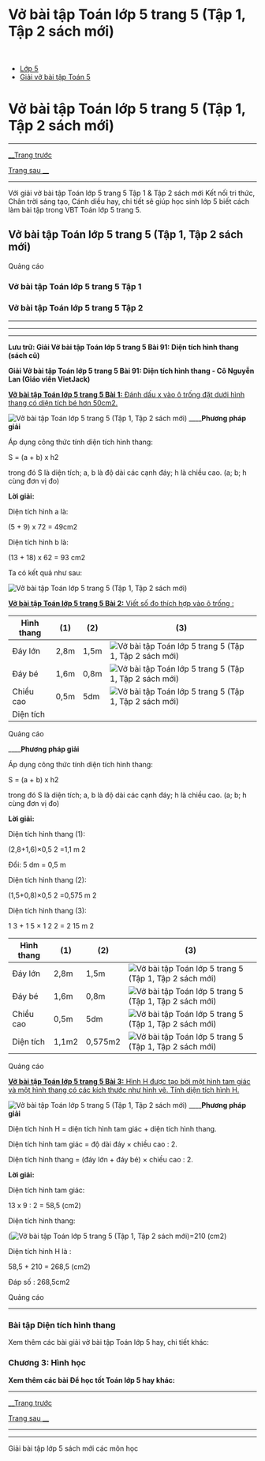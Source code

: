 # Vở bài tập Toán lớp 5 trang 5 (Tập 1, Tập 2 sách mới)

﻿

  * [Lớp 5](https://vietjack.com/series/lop-5.jsp)
  * [Giải vở bài tập Toán 5](https://vietjack.com/giai-vo-bai-tap-toan-5/index.jsp)



# Vở bài tập Toán lớp 5 trang 5 (Tập 1, Tập 2 sách mới)

* * *

[__Trang trước](https://vietjack.com/giai-vo-bai-tap-toan-5/bai-90-hinh-thang.jsp)

[Trang sau __](https://vietjack.com/giai-vo-bai-tap-toan-5/bai-92-luyen-tap.jsp)

* * *

Với giải vở bài tập Toán lớp 5 trang 5 Tập 1 & Tập 2 sách mới Kết nối tri thức, Chân trời sáng tạo, Cánh diều hay, chi tiết sẽ giúp học sinh lớp 5 biết cách làm bài tập trong VBT Toán lớp 5 trang 5.

## Vở bài tập Toán lớp 5 trang 5 (Tập 1, Tập 2 sách mới)

Quảng cáo

### Vở bài tập Toán lớp 5 trang 5 Tập 1

### Vở bài tập Toán lớp 5 trang 5 Tập 2

* * *

* * *

* * *

**Lưu trữ: Giải Vở bài tập Toán lớp 5 trang 5 Bài 91: Diện tích hình thang (sách cũ)**

**Giải Vở bài tập Toán lớp 5 trang 5 Bài 91: Diện tích hình thang - Cô Nguyễn Lan (Giáo viên VietJack)**

[**Vở bài tập Toán lớp 5 trang 5 Bài 1:** Đánh dấu x vào ô trống đặt dưới hình thang có diện tích bé hơn 50cm2.](https://vietjack.com/giai-vo-bai-tap-toan-5/bai-1-trang-5-vbt-toan-5-tap-2.jsp)

![Vở bài tập Toán lớp 5 trang 5 \(Tập 1, Tập 2 sách mới\)](https://vietjack.com/giai-vo-bai-tap-toan-5/images/bai-1-trang-5-vbt-toan-5-tap-2.PNG) ____**Phương pháp giải**

Áp dụng công thức tính diện tích hình thang: 

S = (a + b) x h2

trong đó S là diện tích; a, b là độ dài các cạnh đáy; h là chiều cao. (a; b; h cùng đơn vị đo)

**Lời giải:**

Diện tích hình a là:

(5 + 9) x 72 = 49cm2

Diện tích hình b là:

(13 + 18) x 62 = 93 cm2

Ta có kết quả như sau:

![Vở bài tập Toán lớp 5 trang 5 \(Tập 1, Tập 2 sách mới\)](https://vietjack.com/giai-vo-bai-tap-toan-5/images/bai-1-trang-5-vbt-toan-5-tap-2-1.PNG)

[**Vở bài tập Toán lớp 5 trang 5 Bài 2:** Viết số đo thích hợp vào ô trống : ](https://vietjack.com/giai-vo-bai-tap-toan-5/bai-2-trang-5-vbt-toan-5-tap-2.jsp)

Hình thang | (1) | (2) | (3)  
---|---|---|---  
Đáy lớn | 2,8m | 1,5m | ![Vở bài tập Toán lớp 5 trang 5 \(Tập 1, Tập 2 sách mới\)](https://vietjack.com/giai-vo-bai-tap-toan-5/images/bai-2-trang-5-vbt-toan-5-tap-2.PNG)  
Đáy bé | 1,6m | 0,8m | ![Vở bài tập Toán lớp 5 trang 5 \(Tập 1, Tập 2 sách mới\)](https://vietjack.com/giai-vo-bai-tap-toan-5/images/bai-2-trang-5-vbt-toan-5-tap-2-1.PNG)  
Chiều cao | 0,5m | 5dm | ![Vở bài tập Toán lớp 5 trang 5 \(Tập 1, Tập 2 sách mới\)](https://vietjack.com/giai-vo-bai-tap-toan-5/images/bai-2-trang-5-vbt-toan-5-tap-2-2.PNG)  
Diện tích |  |  |   
  
Quảng cáo

____**Phương pháp giải**

Áp dụng công thức tính diện tích hình thang: 

S = (a + b) x h2

trong đó S là diện tích; a, b là độ dài các cạnh đáy; h là chiều cao. (a; b; h cùng đơn vị đo)

**Lời giải:**

Diện tích hình thang (1):

(2,8+1,6)×0,5 2 =1,1 m 2

Đổi: 5 dm = 0,5 m

Diện tích hình thang (2):

(1,5+0,8)×0,5 2 =0,575 m 2

Diện tích hình thang (3):

1 3 + 1 5 × 1 2 2 = 2 15 m 2

Hình thang | (1) | (2) | (3)  
---|---|---|---  
Đáy lớn | 2,8m | 1,5m | ![Vở bài tập Toán lớp 5 trang 5 \(Tập 1, Tập 2 sách mới\)](https://vietjack.com/giai-vo-bai-tap-toan-5/images/bai-2-trang-5-vbt-toan-5-tap-2.PNG)  
Đáy bé | 1,6m | 0,8m | ![Vở bài tập Toán lớp 5 trang 5 \(Tập 1, Tập 2 sách mới\)](https://vietjack.com/giai-vo-bai-tap-toan-5/images/bai-2-trang-5-vbt-toan-5-tap-2-1.PNG)  
Chiều cao | 0,5m | 5dm | ![Vở bài tập Toán lớp 5 trang 5 \(Tập 1, Tập 2 sách mới\)](https://vietjack.com/giai-vo-bai-tap-toan-5/images/bai-2-trang-5-vbt-toan-5-tap-2-2.PNG)  
Diện tích | 1,1m2 | 0,575m2 | ![Vở bài tập Toán lớp 5 trang 5 \(Tập 1, Tập 2 sách mới\)](https://vietjack.com/giai-vo-bai-tap-toan-5/images/bai-2-trang-5-vbt-toan-5-tap-2-3.PNG)  
  
Quảng cáo

[**Vở bài tập Toán lớp 5 trang 5 Bài 3:** Hình H được tạo bởi một hình tam giác và một hình thang có các kích thước như hình vẽ. Tính diện tích hình H.](https://vietjack.com/giai-vo-bai-tap-toan-5/bai-3-trang-5-vbt-toan-5-tap-2.jsp)

![Vở bài tập Toán lớp 5 trang 5 \(Tập 1, Tập 2 sách mới\)](https://vietjack.com/giai-vo-bai-tap-toan-5/images/bai-3-trang-5-vbt-toan-5-tap-2.PNG) ____**Phương pháp giải**

Diện tích hình H = diện tích hình tam giác + diện tích hình thang.

Diện tích hình tam giác = độ dài đáy × chiều cao : 2.

Diện tích hình thang = (đáy lớn + đáy bé) × chiều cao : 2.

**Lời giải:**

Diện tích hình tam giác:

13 x 9 : 2 = 58,5 (cm2)

Diện tích hình thang:

(![Vở bài tập Toán lớp 5 trang 5 \(Tập 1, Tập 2 sách mới\)](https://vietjack.com/giai-vo-bai-tap-toan-5/images/bai-3-trang-5-vbt-toan-5-tap-2-1.PNG)=210 (cm2)

Diện tích hình H là :

58,5 + 210 = 268,5 (cm2)

Đáp số : 268,5cm2

Quảng cáo

* * *

### **Bài tập Diện tích hình thang**

Xem thêm các bài giải vở bài tập Toán lớp 5 hay, chi tiết khác:

### Chương 3: Hình học

**Xem thêm các bài Để học tốt Toán lớp 5 hay khác:**

* * *

[__Trang trước](https://vietjack.com/giai-vo-bai-tap-toan-5/bai-90-hinh-thang.jsp)

[Trang sau __](https://vietjack.com/giai-vo-bai-tap-toan-5/bai-92-luyen-tap.jsp)

* * *

* * *

Giải bài tập lớp 5 sách mới các môn học
